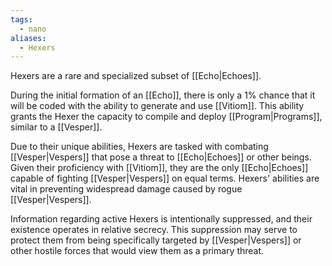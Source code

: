 ```yaml
---
tags:
  - nano
aliases:
  - Hexers
---
```

Hexers are a rare and specialized subset of [[Echo|Echoes]]. 

During the initial formation of an [[Echo]], there is only a 1% chance that it will be coded with the ability to generate and use [[Vitiom]]. This ability grants the Hexer the capacity to compile and deploy [[Program|Programs]], similar to a [[Vesper]].

Due to their unique abilities, Hexers are tasked with combating [[Vesper|Vespers]] that pose a threat to [[Echo|Echoes]] or other beings. Given their proficiency with [[Vitiom]], they are the only [[Echo|Echoes]] capable of fighting [[Vesper|Vespers]] on equal terms. Hexers' abilities are vital in preventing widespread damage caused by rogue [[Vesper|Vespers]].

Information regarding active Hexers is intentionally suppressed, and their existence operates in relative secrecy. This suppression may serve to protect them from being specifically targeted by [[Vesper|Vespers]] or other hostile forces that would view them as a primary threat.